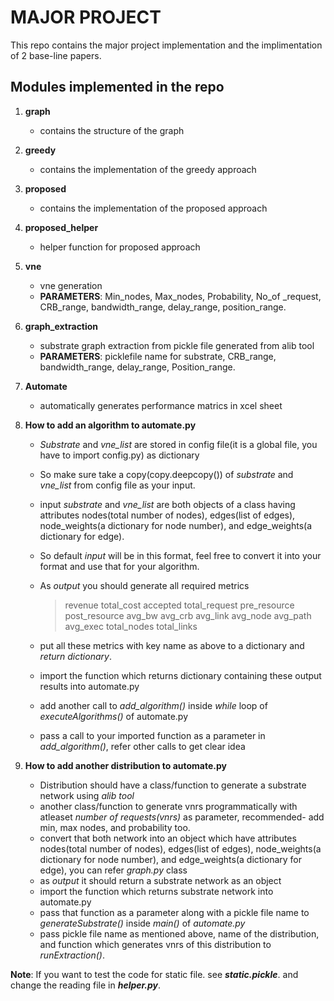 # MAJOR PROJECT
This repo contains the major project implementation and the implimentation of 2 base-line papers.

## Modules implemented in the repo

1. **graph**
    - contains the structure of the graph

2. **greedy**
    - contains the implementation of the greedy approach

3. **proposed**
    - contains the implementation of the proposed approach

4. **proposed_helper**
    - helper function for proposed approach

5. **vne**
    - vne generation
    - **PARAMETERS**: Min_nodes, Max_nodes, Probability, No_of _request, CRB_range, bandwidth_range, delay_range, position_range.

6. **graph_extraction**
    - substrate graph extraction from pickle file generated from alib tool
    - **PARAMETERS**: picklefile name for substrate, CRB_range, bandwidth_range, delay_range, Position_range.

7. **Automate**
    - automatically generates performance matrics in xcel sheet


8. **How to add an algorithm to automate.py**
    - *Substrate* and *vne_list* are stored in config file(it is a global file, you have to import config.py) as dictionary
    - So make sure take a copy(copy.deepcopy()) of *substrate* and *vne_list* from config file as your input.
    - input *substrate* and *vne_list* are both objects of a class having attributes nodes(total number of nodes), edges(list of edges), node_weights(a dictionary for node number), and edge_weights(a dictionary for edge).
    - So default *input* will be in this format, feel free to convert it into your format and use that for your algorithm.
    - As *output* you should generate all required metrics
        >revenue
        >total_cost
        >accepted
        >total_request
        >pre_resource
        >post_resource
        >avg_bw
        >avg_crb
        >avg_link
        >avg_node
        >avg_path
        >avg_exec
        >total_nodes
        >total_links
    
    - put all these metrics with key name as above to a dictionary and *return dictionary*.
    - import the function which returns dictionary containing these output results into automate.py
    - add another call to *add_algorithm()* inside *while* loop of *executeAlgorithms()* of automate.py
    - pass a call to your imported function as a parameter in *add_algorithm()*, refer other calls to get clear idea

9. **How to add another distribution to automate.py**
    - Distribution should have a class/function to generate a substrate network using *alib tool*
    - another class/function to generate vnrs programmatically with atleaset *number of requests(vnrs)* as parameter, recommended- add min, max nodes, and probability too.
    - convert that both network into an object which have attributes nodes(total number of nodes), edges(list of edges), node_weights(a dictionary for node number), and edge_weights(a dictionary for edge), you can refer *graph.py* class
    - as *output* it should return a substrate network as an object
    - import the function which returns substrate network into automate.py
    - pass that function as a parameter along with a pickle file name to *generateSubstrate()* inside *main()* of *automate.py*
    - pass pickle file name as mentioned above, name of the distribution, and function which generates vnrs of this distribution to *runExtraction()*.

**Note**: If you want to test the code for static file. see ***static.pickle***. and change the reading file in ***helper.py***.